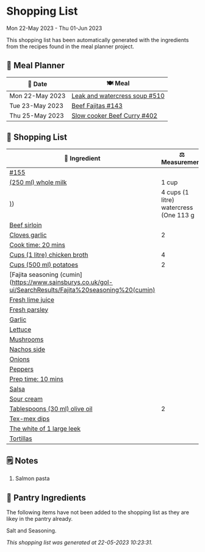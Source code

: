 # Shopping List

Mon 22-May 2023 - Thu 01-Jun 2023

This shopping list has been automatically generated with the ingredients from the recipes found in the meal planner project.

## 📅 Meal Planner

|📅 Date| 🍽️ Meal|
|----|----|
|Mon 22-May 2023|[Leak and watercress soup #510](https://github.com/jcallaghan/The-Cookbook/issues/510)|
|Tue 23-May 2023|[Beef Fajitas #143](https://github.com/jcallaghan/The-Cookbook/issues/143)|
|Thu 25-May 2023|[Slow cooker Beef Curry #402](https://github.com/jcallaghan/The-Cookbook/issues/402)|

## 🛒 Shopping List

| 🍌 Ingredient| ⚖️ Measurement|
|----------|-----------|
|[#155](https://www.sainsburys.co.uk/gol-ui/SearchResults/#155)||
|[(250 ml) whole milk](https://www.sainsburys.co.uk/gol-ui/SearchResults/(250%20ml)%20whole%20milk)|1 cup|
|[)](https://www.sainsburys.co.uk/gol-ui/SearchResults/))|4 cups (1 litre) watercress (One 113 g|
|[Beef sirloin](https://www.sainsburys.co.uk/gol-ui/SearchResults/Beef%20sirloin)||
|[Cloves garlic](https://www.sainsburys.co.uk/gol-ui/SearchResults/Cloves%20garlic)|2|
|[Cook time: 20 mins](https://www.sainsburys.co.uk/gol-ui/SearchResults/Cook%20time:%2020%20mins)||
|[Cups (1 litre) chicken broth](https://www.sainsburys.co.uk/gol-ui/SearchResults/Cups%20(1%20litre)%20chicken%20broth)|4|
|[Cups (500 ml) potatoes](https://www.sainsburys.co.uk/gol-ui/SearchResults/Cups%20(500%20ml)%20potatoes)|2|
|[Fajita seasoning (cumin](https://www.sainsburys.co.uk/gol-ui/SearchResults/Fajita%20seasoning%20(cumin)||
|[Fresh lime juice](https://www.sainsburys.co.uk/gol-ui/SearchResults/Fresh%20lime%20juice)||
|[Fresh parsley](https://www.sainsburys.co.uk/gol-ui/SearchResults/Fresh%20parsley)||
|[Garlic](https://www.sainsburys.co.uk/gol-ui/SearchResults/Garlic)||
|[Lettuce](https://www.sainsburys.co.uk/gol-ui/SearchResults/Lettuce)||
|[Mushrooms](https://www.sainsburys.co.uk/gol-ui/SearchResults/Mushrooms)||
|[Nachos side](https://www.sainsburys.co.uk/gol-ui/SearchResults/Nachos%20side)||
|[Onions](https://www.sainsburys.co.uk/gol-ui/SearchResults/Onions)||
|[Peppers](https://www.sainsburys.co.uk/gol-ui/SearchResults/Peppers)||
|[Prep time: 10 mins](https://www.sainsburys.co.uk/gol-ui/SearchResults/Prep%20time:%2010%20mins)||
|[Salsa](https://www.sainsburys.co.uk/gol-ui/SearchResults/Salsa)||
|[Sour cream](https://www.sainsburys.co.uk/gol-ui/SearchResults/Sour%20cream)||
|[Tablespoons (30 ml) olive oil](https://www.sainsburys.co.uk/gol-ui/SearchResults/Tablespoons%20(30%20ml)%20olive%20oil)|2|
|[Tex-mex dips](https://www.sainsburys.co.uk/gol-ui/SearchResults/Tex-mex%20dips)||
|[The white of 1 large leek](https://www.sainsburys.co.uk/gol-ui/SearchResults/The%20white%20of%201%20large%20leek)||
|[Tortillas](https://www.sainsburys.co.uk/gol-ui/SearchResults/Tortillas)||

## 🗒️ Notes

1. Salmon pasta

## 🏪 Pantry Ingredients

The following items have not been added to the shopping list as they are likey in the pantry already.

Salt and Seasoning.


_This shopping list was generated at 22-05-2023 10:23:31._